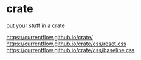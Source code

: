 # crate
put your stuff in a crate

https://currentflow.github.io/crate/  
https://currentflow.github.io/crate/css/reset.css   
https://currentflow.github.io/crate/css/baseline.css   

